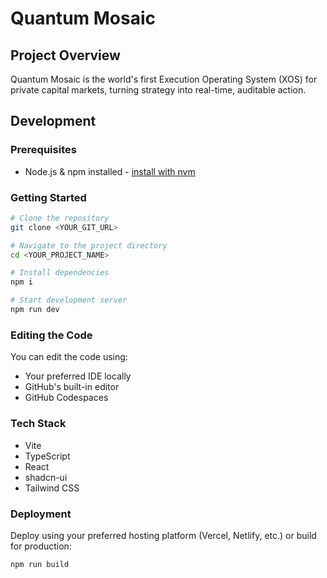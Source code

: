 # Quantum Mosaic

## Project Overview

Quantum Mosaic is the world's first Execution Operating System (XOS) for private capital markets, turning strategy into real-time, auditable action.

## Development

### Prerequisites

- Node.js & npm installed - [install with nvm](https://github.com/nvm-sh/nvm#installing-and-updating)

### Getting Started

```sh
# Clone the repository
git clone <YOUR_GIT_URL>

# Navigate to the project directory
cd <YOUR_PROJECT_NAME>

# Install dependencies
npm i

# Start development server
npm run dev
```

### Editing the Code

You can edit the code using:
- Your preferred IDE locally
- GitHub's built-in editor
- GitHub Codespaces

### Tech Stack

- Vite
- TypeScript
- React
- shadcn-ui
- Tailwind CSS

### Deployment

Deploy using your preferred hosting platform (Vercel, Netlify, etc.) or build for production:

```sh
npm run build
```
